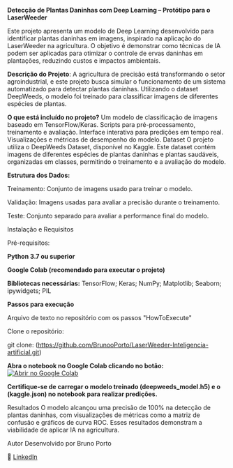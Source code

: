**Detecção de Plantas Daninhas com Deep Learning – Protótipo para o LaserWeeder**

Este projeto apresenta um modelo de Deep Learning desenvolvido para identificar plantas daninhas em imagens, inspirado na aplicação do LaserWeeder na agricultura. O objetivo é demonstrar como técnicas de IA podem ser aplicadas para otimizar o controle de ervas daninhas em plantações, reduzindo custos e impactos ambientais.

**Descrição do Projeto**:
A agricultura de precisão está transformando o setor agroindustrial, e este projeto busca simular o funcionamento de um sistema automatizado para detectar plantas daninhas. Utilizando o dataset DeepWeeds, o modelo foi treinado para classificar imagens de diferentes espécies de plantas.

**O que está incluído no projeto?**
Um modelo de classificação de imagens baseado em TensorFlow/Keras.
Scripts para pré-processamento, treinamento e avaliação.
Interface interativa para predições em tempo real.
Visualizações e métricas de desempenho do modelo.
Dataset
O projeto utiliza o DeepWeeds Dataset, disponível no Kaggle. Este dataset contém imagens de diferentes espécies de plantas daninhas e plantas saudáveis, organizadas em classes, permitindo o treinamento e a avaliação do modelo.

**Estrutura dos Dados:**

Treinamento: Conjunto de imagens usado para treinar o modelo.

Validação: Imagens usadas para avaliar a precisão durante o treinamento.

Teste: Conjunto separado para avaliar a performance final do modelo.

Instalação e Requisitos

Pré-requisitos:

**Python 3.7 ou superior**

**Google Colab (recomendado para executar o projeto)**

**Bibliotecas necessárias:**
TensorFlow;
Keras;
NumPy;
Matplotlib;
Seaborn;
ipywidgets;
PIL

**Passos para execução**

Arquivo de texto no repositório com os passos "HowToExecute"

Clone o repositório:

git clone: (https://github.com/BrunooPorto/LaserWeeder-Inteligencia-artificial.git)

**Abra o notebook no Google Colab clicando no botão:**
[![Abrir no Google Colab](https://colab.research.google.com/assets/colab-badge.svg)](https://colab.research.google.com/github/BrunooPorto/LaserWeeder-Inteligencia-artificial/blob/main/Prot%C3%B3tico_LaserWeeder_Inteligencia_artificial.ipynb)


**Certifique-se de carregar o modelo treinado (deepweeds_model.h5) e o (kaggle.json) no notebook para realizar predições.**

Resultados
O modelo alcançou uma precisão de 100% na detecção de plantas daninhas, com visualizações de métricas como a matriz de confusão e gráficos de curva ROC. Esses resultados demonstram a viabilidade de aplicar IA na agricultura.

Autor
Desenvolvido por Bruno Porto

💼 [LinkedIn](https://www.linkedin.com/in/brunoporto1/) 
